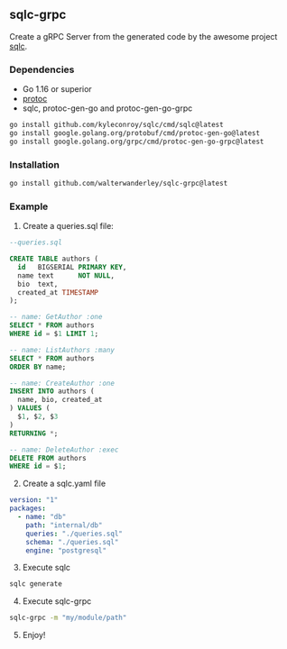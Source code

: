 ## sqlc-grpc

Create a gRPC Server from the generated code by the awesome project [sqlc](https://sqlc.dev/).

### Dependencies

- Go 1.16 or superior
- [protoc](https://github.com/protocolbuffers/protobuf/releases)
- sqlc, protoc-gen-go and protoc-gen-go-grpc

```sh
go install github.com/kyleconroy/sqlc/cmd/sqlc@latest
go install google.golang.org/protobuf/cmd/protoc-gen-go@latest
go install google.golang.org/grpc/cmd/protoc-gen-go-grpc@latest
```

### Installation

```sh
go install github.com/walterwanderley/sqlc-grpc@latest
```

### Example

1. Create a queries.sql file:

```sql
--queries.sql

CREATE TABLE authors (
  id   BIGSERIAL PRIMARY KEY,
  name text      NOT NULL,
  bio  text,
  created_at TIMESTAMP
);

-- name: GetAuthor :one
SELECT * FROM authors
WHERE id = $1 LIMIT 1;

-- name: ListAuthors :many
SELECT * FROM authors
ORDER BY name;

-- name: CreateAuthor :one
INSERT INTO authors (
  name, bio, created_at
) VALUES (
  $1, $2, $3
)
RETURNING *;

-- name: DeleteAuthor :exec
DELETE FROM authors
WHERE id = $1;

```

2. Create a sqlc.yaml file

```yaml
version: "1"
packages:
  - name: "db"
    path: "internal/db"
    queries: "./queries.sql"
    schema: "./queries.sql"
    engine: "postgresql"

```

3. Execute sqlc

```sh
sqlc generate
```

4. Execute sqlc-grpc

```sh
sqlc-grpc -m "my/module/path"
```

5. Enjoy!

